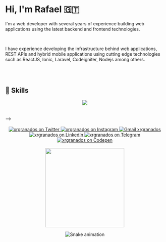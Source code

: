# Hi, I'm Rafael :guatemala:

<p> I'm a web developer with several years of experience building web applications using the latest backend and frontend technologies.</p><br />

<p>I have experience developing the infrastructure behind web applications, REST APIs and hybrid mobile applications using cutting edge technologies such as ReactJS, Ionic, Laravel, Codeigniter, Nodejs among others.</p>
<br> 
<br> 

## 💼 Skills
<div align="center">
  <img src="https://skillicons.dev/icons?i=php,laravel,javascript,react,nodejs,vue,express,css,html" />
<!--   <img align="center" alt="Rafa-PHP" height="30" width="40" src="https://raw.githubusercontent.com/devicons/devicon/master/icons/php/php-plain.svg">
  <img align="center" alt="Rafa-Laravel" height="30" width="40" src="https://raw.githubusercontent.com/devicons/devicon/master/icons/laravel/laravel-plain.svg">
  <img align="center" alt="Rafa-Codeigniter" height="30" width="40" src="https://raw.githubusercontent.com/devicons/devicon/master/icons/codeigniter/codeigniter-plain.svg">
  <img align="center" alt="Rafa-Js" height="30" width="40" src="https://raw.githubusercontent.com/devicons/devicon/master/icons/javascript/javascript-plain.svg">
  <img align="center" alt="Rafa-NodeJs" height="30" width="40" src="https://raw.githubusercontent.com/devicons/devicon/master/icons/nodejs/nodejs-original.svg">
  <img align="center" alt="Rafa-React" height="30" width="40" src="https://raw.githubusercontent.com/devicons/devicon/master/icons/react/react-original.svg">
  <img align="center" alt="Rafa-HTML" height="30" width="40" src="https://raw.githubusercontent.com/devicons/devicon/master/icons/html5/html5-original.svg">
  <img align="center" alt="Rafa-CSS" height="30" width="40" src="https://raw.githubusercontent.com/devicons/devicon/master/icons/css3/css3-original.svg">
  <img align="center" alt="Rafa-CSS" height="30" width="40" src="https://raw.githubusercontent.com/devicons/devicon/master/icons/mysql/mysql-original.svg"> -->
</div>
<br> 
<br> 

<!-- ## &#x1f4c8; GitHub Stats -->
<!-- <div align="center">
  <a href="https://github.com/xrgranados">
    ![](https://raw.githubusercontent.com/xrgranados/github-stats/master/generated/languages.svg#gh-dark-mode-only)
<!--   <img height="180em" src="https://github-readme-stats.vercel.app/api?username=xrgranados&show_icons=true&theme=aura&include_all_commits=true&count_private=true"/> -->
<!--   <img height="180em" src="https://github-readme-stats.vercel.app/api/top-langs/?username=xrgranados&layout=compact&langs_count=7&theme=aura"/> -->
</div> -->
<br>
<br>
<div align="center">
  <a href="https://twitter.com/xrgranados" target="_blank">
    <img src="https://img.shields.io/badge/-Twitter-%230077B5?style=for-the-badge&logo=twitter&logoColor=white" alt="xrgranados on Twitter">
  </a>
  <a href="https://instagram.com/xrgranados" target="_blank">
    <img src="https://img.shields.io/badge/-Instagram-%23E4405F?style=for-the-badge&logo=instagram&logoColor=white" alt="xrgranados on Instagram">
  </a>
  <a href = "mailto:xr.granados@gmail.com" target="_blank">
    <img src="https://img.shields.io/badge/-Gmail-%23333?style=for-the-badge&logo=gmail&logoColor=white" alt="Gmail xrgranados">
  </a>
  <a href="https://www.linkedin.com/in/rafael-granados-b1603659/" target="_blank">
    <img src="https://img.shields.io/badge/-LinkedIn-%230077B5?style=for-the-badge&logo=linkedin&logoColor=white" alt="xrgranados on LinkedIn">
  </a>
  <a href="https://telegram.me/xrgranados" target="_blank">
    <img src="https://img.shields.io/badge/-Telegram-%232AABEE?style=for-the-badge&logo=telegram&logoColor=white" alt="xrgranados on Telegram"/>
  </a>
  <a href="https://codepen.com/xrgranados" target="blank">
    <img src="https://img.shields.io/badge/-Codepen-%23444857?style=for-the-badge&logo=codepen&logoColor=white" alt="xrgranados on Codepen"/>
  </a>
</div>
<br>

<div align="center">
  <!--       <img align="center" class="cover" src="https://github.com/xrgranados/xrgranados/blob/main/javascript.gif" /> -->
  <!--       <img align="center" class="cover" src="https://github.com/xrgranados/xrgranados/blob/main/letters.gif" /> -->
  <img align="center" class="cover" src="https://user-images.githubusercontent.com/1679557/174097400-bed7c449-6373-4fe0-95d7-bb504f84ce7b.gif" width="250" style="width="250"/> 
  <br>
  
  ![Snake animation](https://github.com/xrgranados/xrgranados/blob/output/github-contribution-grid-snake.svg)
  
</div>                                                                                                            

<!--

### 📝 Últimos artículos en mi [blog de Desarrollo Full Stack: midu.dev](https://midu.dev)
- [Cómo añadir un buscador en tu blog JamStack con Algolia](https://midu.dev/como-anadir-buscador-blog-jamstack-algolia/)
- [Cómo usar rutas absolutas en los imports en Next.js](https://midu.dev/deja-de-usar-imports-relativos-next-js/)
- [Cómo crear un spinner loader con CSS 🌀](https://midu.dev/como-crear-un-spinner-con-css/)
- [Cómo no hacer un Live Coding Challenge de mierda 💩 - 03x04](https://midu.dev/podcast/03_04_como-no-hacer-un-live-coding-challenge-de-mierda/)
- [Cómo arreglar el error "Warning: React has detected a change in the order of Hooks"](https://midu.dev/como-arreglar-error-react-has-detected-change-order-hooks/)


**xrgranados/xrgranados** is a ✨ _special_ ✨ repository because its `README.md` (this file) appears on your GitHub profile.

Here are some ideas to get you started:

- 🔭 I’m currently working on ...
- 🌱 I’m currently learning ...
- 👯 I’m looking to collaborate on ...
- 🤔 I’m looking for help with ...
- 💬 Ask me about ...
- 📫 How to reach me: ...
- 😄 Pronouns: ...
- ⚡ Fun fact: ...
-->
